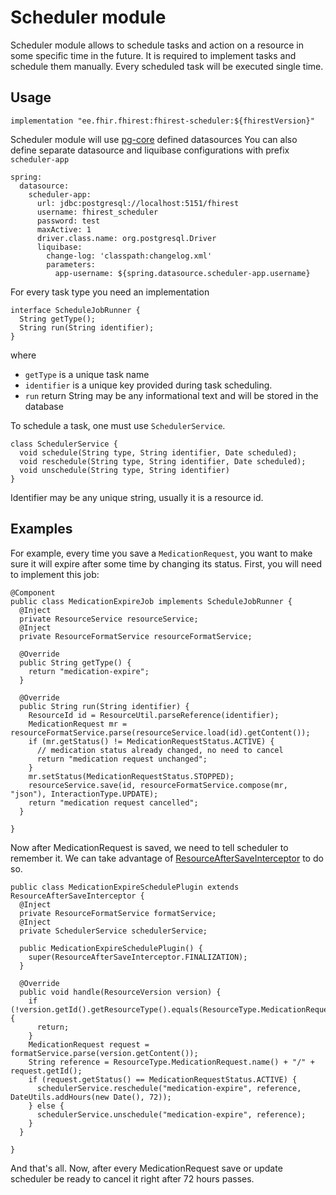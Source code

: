 # Scheduler module
Scheduler module allows to schedule tasks and action on a resource in some specific time in the future.
It is required to implement tasks and schedule them manually.
Every scheduled task will be executed single time.


## Usage
```
implementation "ee.fhir.fhirest:fhirest-scheduler:${fhirestVersion}"
```
Scheduler module will use [pg-core](../pg-core) defined datasources 
You can also define separate datasource and liquibase configurations with prefix `scheduler-app`
```
spring:
  datasource:
    scheduler-app:
      url: jdbc:postgresql://localhost:5151/fhirest
      username: fhirest_scheduler
      password: test
      maxActive: 1
      driver.class.name: org.postgresql.Driver
      liquibase:
        change-log: 'classpath:changelog.xml'
        parameters:
          app-username: ${spring.datasource.scheduler-app.username}
```

For every task type you need an implementation
```
interface ScheduleJobRunner {
  String getType();
  String run(String identifier);
}
```
where
* `getType` is a unique task name
* `identifier` is a unique key provided during task scheduling.
* `run` return String may be any informational text and will be stored in the database


To schedule a task, one must use `SchedulerService`.
```
class SchedulerService {
  void schedule(String type, String identifier, Date scheduled);
  void reschedule(String type, String identifier, Date scheduled);
  void unschedule(String type, String identifier)
}
```
Identifier may be any unique string, usually it is a resource id.  


## Examples
For example, every time you save a `MedicationRequest`, you want to make sure it will expire after some time by changing its status.
First, you will need to implement this job:
```
@Component
public class MedicationExpireJob implements ScheduleJobRunner {
  @Inject
  private ResourceService resourceService;
  @Inject
  private ResourceFormatService resourceFormatService;

  @Override
  public String getType() {
    return "medication-expire";
  }

  @Override
  public String run(String identifier) {
    ResourceId id = ResourceUtil.parseReference(identifier);
    MedicationRequest mr = resourceFormatService.parse(resourceService.load(id).getContent());
    if (mr.getStatus() != MedicationRequestStatus.ACTIVE) {
      // medication status already changed, no need to cancel
      return "medication request unchanged";
    }
    mr.setStatus(MedicationRequestStatus.STOPPED);
    resourceService.save(id, resourceFormatService.compose(mr, "json"), InteractionType.UPDATE);
    return "medication request cancelled";
  }

}
```
Now after MedicationRequest is saved, we need to tell scheduler to remember it. We can take advantage of [ResourceAfterSaveInterceptor](/todo/link) to do so.
```
public class MedicationExpireSchedulePlugin extends ResourceAfterSaveInterceptor {
  @Inject
  private ResourceFormatService formatService;
  @Inject
  private SchedulerService schedulerService;

  public MedicationExpireSchedulePlugin() {
    super(ResourceAfterSaveInterceptor.FINALIZATION);
  }

  @Override
  public void handle(ResourceVersion version) {
    if (!version.getId().getResourceType().equals(ResourceType.MedicationRequest.name())) {
      return;
    }
    MedicationRequest request = formatService.parse(version.getContent());
    String reference = ResourceType.MedicationRequest.name() + "/" + request.getId();
    if (request.getStatus() == MedicationRequestStatus.ACTIVE) {
      schedulerService.reschedule("medication-expire", reference, DateUtils.addHours(new Date(), 72));
    } else {
      schedulerService.unschedule("medication-expire", reference);
    }
  }

}
```
And that's all. Now, after every MedicationRequest save or update scheduler be ready to cancel it right after 72 hours passes.

